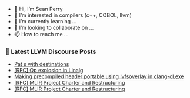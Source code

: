 - 👋 Hi, I’m Sean Perry
- 👀 I’m interested in compilers (c++, COBOL, llvm)
- 🌱 I’m currently learning ...
- 💞️ I’m looking to collaborate on ...
- 📫 How to reach me ...

<!---
s66perry/s66perry is a ✨ special ✨ repository because its `README.md` (this file) appears on your GitHub profile.
You can click the Preview link to take a look at your changes.
--->
### 📕 Latest LLVM Discourse Posts

<!-- DISCOURSE-LLVM:START -->
- [Pat s with destinations](https://discourse.llvm.org/t/pat-s-with-destinations/82918#post_1)
- [[RFC] Op explosion in Linalg](https://discourse.llvm.org/t/rfc-op-explosion-in-linalg/82863?page=2#post_34)
- [Making precompiled header portable using ivfsoverlay in clang-cl.exe](https://discourse.llvm.org/t/making-precompiled-header-portable-using-ivfsoverlay-in-clang-cl-exe/82917#post_1)
- [[RFC] MLIR Project Charter and Restructuring](https://discourse.llvm.org/t/rfc-mlir-project-charter-and-restructuring/82896#post_9)
- [[RFC] MLIR Project Charter and Restructuring](https://discourse.llvm.org/t/rfc-mlir-project-charter-and-restructuring/82896#post_8)
<!-- DISCOURSE-LLVM:END -->
